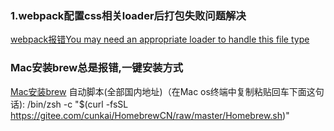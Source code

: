 <!--
 * @Author: your name
 * @Date: 2021-08-19 23:13:51
 * @LastEditTime: 2021-12-08 19:35:42
 * @LastEditors: Daisy
 * @Description: In User Settings Edit
 * @FilePath: /Document/docs/采坑记录/知识点踩坑.md
-->
### 1.webpack配置css相关loader后打包失败问题解决
[webpack报错You may need an appropriate loader to handle this file type](https://www.jianshu.com/p/ee92721bb60f)

### Mac安装brew总是报错,一键安装方式
[Mac安装brew](https://www.cnblogs.com/liyihua/p/12753163.html)
自动脚本(全部国内地址)（在Mac os终端中复制粘贴回车下面这句话):
    /bin/zsh -c "$(curl -fsSL https://gitee.com/cunkai/HomebrewCN/raw/master/Homebrew.sh)"
